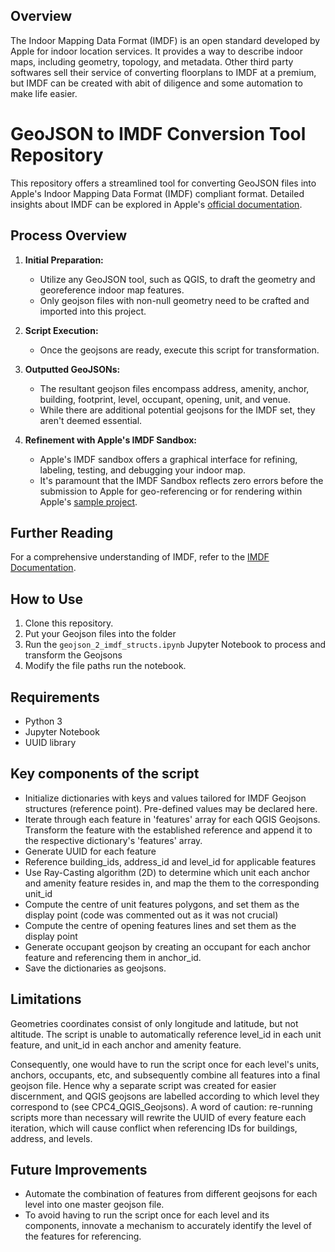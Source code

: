 ## Overview

The Indoor Mapping Data Format (IMDF) is an open standard developed by Apple for indoor location services. It provides a way to describe indoor maps, including geometry, topology, and metadata. Other third party softwares sell their service of converting floorplans to IMDF at a premium, but IMDF can be created with abit of diligence and some automation to make life easier.

# GeoJSON to IMDF Conversion Tool Repository

This repository offers a streamlined tool for converting GeoJSON files into Apple's Indoor Mapping Data Format (IMDF) compliant format. Detailed insights about IMDF can be explored in Apple's [official documentation](https://register.apple.com/resources/indoor/program/).

## Process Overview

1. **Initial Preparation:** 
    - Utilize any GeoJSON tool, such as QGIS, to draft the geometry and georeference indoor map features. 
    - Only geojson files with non-null geometry need to be crafted and imported into this project.
  
2. **Script Execution:** 
    - Once the geojsons are ready, execute this script for transformation.
  
3. **Outputted GeoJSONs:** 
    - The resultant geojson files encompass address, amenity, anchor, building, footprint, level, occupant, opening, unit, and venue. 
    - While there are additional potential geojsons for the IMDF set, they aren't deemed essential.
  
4. **Refinement with Apple's IMDF Sandbox:** 
    - Apple's IMDF sandbox offers a graphical interface for refining, labeling, testing, and debugging your indoor map. 
    - It's paramount that the IMDF Sandbox reflects zero errors before the submission to Apple for geo-referencing or for rendering within Apple's [sample project](https://developer.apple.com/documentation/mapkit/mapkit_for_appkit_and_uikit/displaying_an_indoor_map).

## Further Reading
For a comprehensive understanding of IMDF, refer to the [IMDF Documentation](https://docs.ogc.org/cs/20-094/index.html).


## How to Use

1. Clone this repository.
2. Put your Geojson files into the folder
3. Run the `geojson_2_imdf_structs.ipynb` Jupyter Notebook to process and transform the Geojsons
4. Modify the file paths run the notebook.

## Requirements

- Python 3
- Jupyter Notebook
- UUID library

## Key components of the script
- Initialize dictionaries with keys and values tailored for IMDF Geojson structures (reference point). Pre-defined values may be declared here.
- Iterate through each feature in 'features' array for each QGIS Geojsons. Transform the feature with the established reference and append it to the respective dictionary's 'features' array.
- Generate UUID for each feature
- Reference building_ids, address_id and level_id for applicable features
- Use Ray-Casting algorithm (2D) to determine which unit each anchor and amenity feature resides in, and map the them to the corresponding unit_id
- Compute the centre of unit features polygons, and set them as the display point (code was commented out as it was not crucial)
- Compute the centre of opening features lines and set them as the display point
- Generate occupant geojson by creating an occupant for each anchor feature and referencing them in anchor_id.
- Save the dictionaries as geojsons.

## Limitations

Geometries coordinates consist of only longitude and latitude, but not altitude. The script is unable to automatically reference level_id in each unit feature, and unit_id in each anchor and amenity feature.

Consequently, one would have to run the script once for each level's units, anchors, occupants, etc, and subsequently combine all features into a final geojson file. Hence why a separate script was created for easier discernment, and QGIS geojsons are labelled according to which level they correspond to (see CPC4_QGIS_Geojsons).  A word of caution: re-running scripts more than necessary will rewrite the UUID of every feature each iteration, which will cause conflict when referencing IDs for buildings, address, and levels.

## Future Improvements
- Automate the combination of features from different geojsons for each level into one master geojson file. 
- To avoid having to run the script once for each level and its components, innovate a mechanism to accurately identify the level of the features for referencing.

